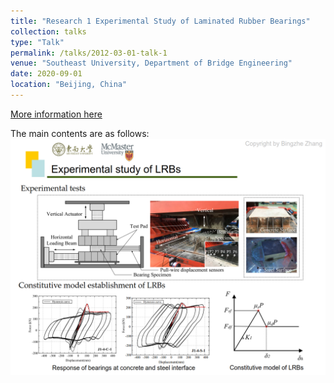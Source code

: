 ```yaml
---
title: "Research 1 Experimental Study of Laminated Rubber Bearings"
collection: talks
type: "Talk"
permalink: /talks/2012-03-01-talk-1
venue: "Southeast University, Department of Bridge Engineering"
date: 2020-09-01
location: "Beijing, China"
---
```


[More information here](/_pages/Research_1.png)

The main contents are as follows:
![Research_1](/_pages/Research_1.png)
